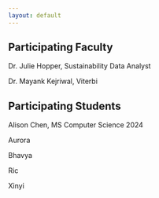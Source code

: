 ```yaml
---
layout: default
---
```


## Participating Faculty

Dr. Julie Hopper, Sustainability Data Analyst

Dr. Mayank Kejriwal, Viterbi

## Participating Students

Alison Chen, MS Computer Science 2024

Aurora

Bhavya

Ric

Xinyi

